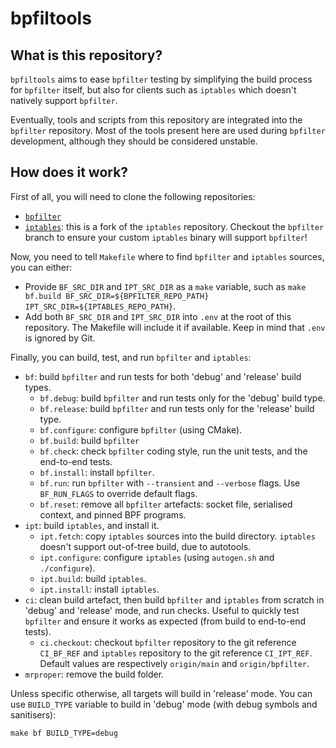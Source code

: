 # bpfiltools

## What is this repository?

`bpfiltools` aims to ease `bpfilter` testing by simplifying the build process for `bpfilter` itself, but also for clients such as `iptables` which doesn't natively support `bpfilter`.

Eventually, tools and scripts from this repository are integrated into the `bpfilter` repository. Most of the tools present here are used during `bpfilter` development, although they should be considered unstable.

## How does it work?

First of all, you will need to clone the following repositories:
- [`bpfilter`](https://github.com/facebook/bpfilter)
- [`iptables`](https://github.com/qdeslandes/iptables): this is a fork of the `iptables` repository. Checkout the `bpfilter` branch to ensure your custom `iptables` binary will support `bpfilter`!

Now, you need to tell `Makefile` where to find `bpfilter` and `iptables` sources, you can either:
- Provide `BF_SRC_DIR` and `IPT_SRC_DIR` as a `make` variable, such as `make bf.build BF_SRC_DIR=${BPFILTER_REPO_PATH} IPT_SRC_DIR=${IPTABLES_REPO_PATH}`.
- Add both `BF_SRC_DIR` and `IPT_SRC_DIR` into `.env` at the root of this repository. The Makefile will include it if available. Keep in mind that `.env` is ignored by Git.

Finally, you can build, test, and run `bpfilter` and `iptables`:
- `bf`: build `bpfilter` and run tests for both 'debug' and 'release' build types.
  - `bf.debug`: build `bpfilter` and run tests only for the 'debug' build type.
  - `bf.release`: build `bpfilter` and run tests only for the 'release' build type.
  - `bf.configure`: configure `bpfilter` (using CMake).
  - `bf.build`: build `bpfilter`
  - `bf.check`: check `bpfilter` coding style, run the unit tests, and the end-to-end tests.
  - `bf.install`: install `bpfilter`.
  - `bf.run`: run `bpfilter` with `--transient` and `--verbose` flags. Use `BF_RUN_FLAGS` to override default flags.
  - `bf.reset`: remove all `bpfilter` artefacts: socket file, serialised context, and pinned BPF programs.
- `ipt`: build `iptables`, and install it.
  - `ipt.fetch`: copy `iptables` sources into the build directory. `iptables` doesn't support out-of-tree build, due to autotools.
  - `ipt.configure`: configure `iptables` (using `autogen.sh` and `./configure`).
  - `ipt.build`: build `iptables`.
  - `ipt.install`: install `iptables`.
- `ci`: clean build artefact, then build `bpfilter` and `iptables` from scratch in 'debug' and 'release' mode, and run checks. Useful to quickly test `bpfilter` and ensure it works as expected (from build to end-to-end tests).
  - `ci.checkout`: checkout `bpfilter` repository to the git reference `CI_BF_REF` and `iptables` repository to the git reference `CI_IPT_REF`. Default values are respectively `origin/main` and `origin/bpfilter`.
- `mrproper`: remove the build folder.

Unless specific otherwise, all targets will build in 'release' mode. You can use `BUILD_TYPE` variable to build in 'debug' mode (with debug symbols and sanitisers):
```shell
make bf BUILD_TYPE=debug
```
